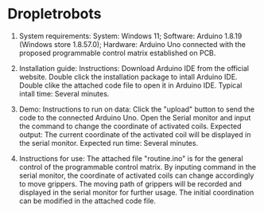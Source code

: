 # Dropletrobots
1. System requirements: 
System: Windows 11;
Software: Arduino 1.8.19 (Windows store 1.8.57.0);
Hardware: Arduino Uno connected with the proposed programmable control matrix established on PCB.

2. Installation guide:
Instructions: Download Arduino IDE from the official website. Double click the installation package to intall Arduino IDE. Double clike the attached code file to open it in Arduino IDE.
Typical intall time: Several minutes.

3. Demo:
Instructions to run on data: Click the "upload" button to send the code to the connected Arduino Uno. Open the Serial monitor and input the command to change the coordinate of activated coils.
Expected output: The current coordinate of the activated coil will be displayed in the serial monitor.
Expected run time: Several minutes.

4. Instructions for use: 
The attached file "routine.ino" is for the general control of the programmable control matrix. By inputing command in the serial monitor, the coordinate of activated coils can change accordingly to move grippers. The moving path of grippers will be recorded and displayed in the serial monitor for further usage. The initial coordination can be modified in the attached code file.
